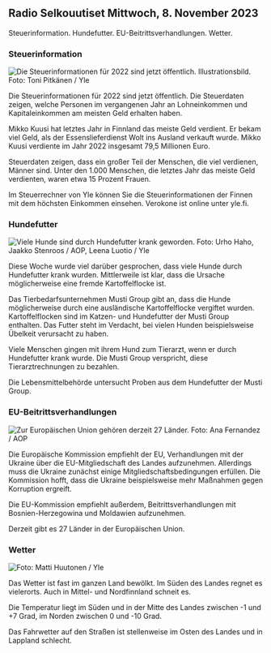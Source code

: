 ## Radio Selkouutiset Mittwoch, 8. November 2023

Steuerinformation. Hundefutter. EU-Beitrittsverhandlungen. Wetter.

### Steuerinformation

![Die Steuerinformationen für 2022 sind jetzt öffentlich. Illustrationsbild. Foto: Toni Pitkänen / Yle](https://images.cdn.yle.fi/image/upload/c_crop,h_2628,w_4672,x_747,y_536/ar_1.7777777777777777,c_fill,g_faces,h_675,w_1200/dpr_1.0/q_auto:eco/f_auto/fl_lossy/v1692260664/39-115812464ddd8da1ad5a)

Die Steuerinformationen für 2022 sind jetzt öffentlich. Die Steuerdaten zeigen, welche Personen im vergangenen Jahr an Lohneinkommen und Kapitaleinkommen am meisten Geld erhalten haben.

Mikko Kuusi hat letztes Jahr in Finnland das meiste Geld verdient. Er bekam viel Geld, als der Essenslieferdienst Wolt ins Ausland verkauft wurde. Mikko Kuusi verdiente im Jahr 2022 insgesamt 79,5 Millionen Euro.

Steuerdaten zeigen, dass ein großer Teil der Menschen, die viel verdienen, Männer sind. Unter den 1.000 Menschen, die letztes Jahr das meiste Geld verdienten, waren etwa 15 Prozent Frauen.

Im Steuerrechner von Yle können Sie die Steuerinformationen der Finnen mit dem höchsten Einkommen einsehen. Verokone ist online unter yle.fi.

### Hundefutter

![Viele Hunde sind durch Hundefutter krank geworden. Foto: Urho Haho, Jaakko Stenroos / AOP, Leena Luotio / Yle](https://images.cdn.yle.fi/image/upload/c_crop,h_1080,w_1919,x_0,y_0/ar_1.7777777777777777,c_fill,g_faces,h_675,w_1200/dpr_1.0/q_auto:eco/f_auto/fl_lossy/v1699386970/39-11965956548f484ed3bb)

Diese Woche wurde viel darüber gesprochen, dass viele Hunde durch Hundefutter krank wurden. Mittlerweile ist klar, dass die Ursache möglicherweise eine fremde Kartoffelflocke ist.

Das Tierbedarfsunternehmen Musti Group gibt an, dass die Hunde möglicherweise durch eine ausländische Kartoffelflocke vergiftet wurden. Kartoffelflocken sind im Katzen- und Hundefutter der Musti Group enthalten. Das Futter steht im Verdacht, bei vielen Hunden beispielsweise Übelkeit verursacht zu haben.

Viele Menschen gingen mit ihrem Hund zum Tierarzt, wenn er durch Hundefutter krank wurde. Die Musti Group verspricht, diese Tierarztrechnungen zu bezahlen.

Die Lebensmittelbehörde untersucht Proben aus dem Hundefutter der Musti Group.

### EU-Beitrittsverhandlungen

![Zur Europäischen Union gehören derzeit 27 Länder. Foto: Ana Fernandez / AOP](https://images.cdn.yle.fi/image/upload/c_crop,h_2394,w_4256,x_0,y_419/ar_1.7777777777777777,c_fill,g_faces,h_675,w_1200/dpr_1.0/q_auto:eco/f_auto/fl_lossy/v1632407032/39-857648614c8a7c923f2)

Die Europäische Kommission empfiehlt der EU, Verhandlungen mit der Ukraine über die EU-Mitgliedschaft des Landes aufzunehmen. Allerdings muss die Ukraine zunächst einige Mitgliedschaftsbedingungen erfüllen. Die Kommission hofft, dass die Ukraine beispielsweise mehr Maßnahmen gegen Korruption ergreift.

Die EU-Kommission empfiehlt außerdem, Beitrittsverhandlungen mit Bosnien-Herzegowina und Moldawien aufzunehmen.

Derzeit gibt es 27 Länder in der Europäischen Union.

### Wetter

![ Foto: Matti Huutonen / Yle](https://images.cdn.yle.fi/image/upload/c_crop,h_1080,w_1919,x_0,y_0/ar_1.7777777777777777,c_fill,g_faces,h_675,w_1200/dpr_1.0/q_auto:eco/f_auto/fl_lossy/v1699449326/39-1197700654b89b86284a)

Das Wetter ist fast im ganzen Land bewölkt. Im Süden des Landes regnet es vielerorts. Auch in Mittel- und Nordfinnland schneit es.

Die Temperatur liegt im Süden und in der Mitte des Landes zwischen -1 und +7 Grad, im Norden zwischen 0 und -10 Grad.

Das Fahrwetter auf den Straßen ist stellenweise im Osten des Landes und in Lappland schlecht.